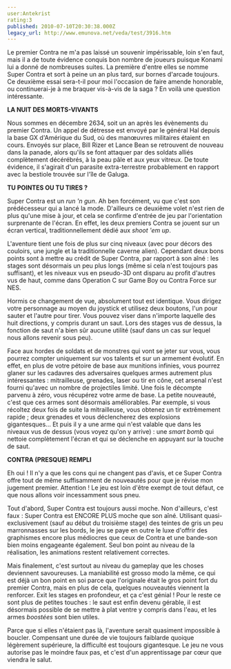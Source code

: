```yaml
---
user:Antekrist
rating:3
published: 2010-07-10T20:30:38.000Z
legacy_url: http://www.emunova.net/veda/test/3916.htm
---
```

Le premier Contra ne m'a pas laissé un souvenir impérissable, loin s'en faut, mais il a de toute évidence conquis bon nombre de joueurs puisque Konami lui a donné de nombreuses suites. La première d'entre elles se nomme Super Contra et sort à peine un an plus tard, sur bornes d'arcade toujours. Ce deuxième essai sera-t-il pour moi l'occasion de faire amende honorable, ou continuerai-je à me braquer vis-à-vis de la saga ? En voilà une question intéressante.  

  

**LA NUIT DES MORTS-VIVANTS**  

Nous sommes en décembre 2634, soit un an après les évènements du premier Contra. Un appel de détresse est envoyé par le général Hal depuis la base GX d'Amérique du Sud, où des manœuvres militaires étaient en cours. Envoyés sur place, Bill Rizer et Lance Bean se retrouvent de nouveau dans la panade, alors qu'ils se font attaquer par des soldats alliés complètement décérébrés, à la peau pâle et aux yeux vitreux. De toute évidence, il s'agirait d'un parasite extra-terrestre probablement en rapport avec la bestiole trouvée sur l'île de Galuga.  

  

**TU POINTES OU TU TIRES ?**  

Super Contra est un _run 'n gun_. Ah ben forcément, vu que c'est son prédécesseur qui a lancé la mode. D'ailleurs ce deuxième volet n'est rien de plus qu'une mise à jour, et cela se confirme d'entrée de jeu par l'orientation surprenante de l'écran. En effet, les deux premiers Contra se jouent sur un écran vertical, traditionnellement dédié aux _shoot 'em up_.  

L'aventure tient une fois de plus sur cinq niveaux (avec pour décors des couloirs, une jungle et la traditionnelle caverne alien). Cependant deux bons points sont à mettre au crédit de Super Contra, par rapport à son aîné : les stages sont désormais un peu plus longs (même si cela n'est toujours pas suffisant), et les niveaux vus en pseudo-3D ont disparu au profit d'autres vus de haut, comme dans Operation C sur Game Boy ou Contra Force sur NES.  

Hormis ce changement de vue, absolument tout est identique. Vous dirigez votre personnage au moyen du joystick et utilisez deux boutons, l'un pour sauter et l'autre pour tirer. Vous pouvez viser dans n'importe laquelle des huit directions, y compris durant un saut. Lors des stages vus de dessus, la fonction de saut n'a bien sûr aucune utilité (sauf dans un cas sur lequel nous allons revenir sous peu).  

Face aux hordes de soldats et de monstres qui vont se jeter sur vous, vous pourrez compter uniquement sur vos talents et sur un armement évolutif. En effet, en plus de votre pétoire de base aux munitions infinies, vous pourrez glaner sur les cadavres des adversaires quelques armes autrement plus intéressantes : mitrailleuse, grenades, laser ou tir en cône, cet arsenal n'est fourni qu'avec un nombre de projectiles limité. Une fois le décompte parvenu à zéro, vous récupérez votre arme de base. La petite nouveauté, c'est que ces armes sont désormais améliorables. Par exemple, si vous récoltez deux fois de suite la mitrailleuse, vous obtenez un tir extrêmement rapide ; deux grenades et vous déclencherez des explosions gigantesques... Et puis il y a une arme qui n'est valable que dans les niveaux vus de dessus (vous voyez qu'on y arrive) : une _smart bomb_ qui nettoie complètement l'écran et qui se déclenche en appuyant sur la touche de saut.  

  

**CONTRA (PRESQUE) REMPLI**  

Eh oui ! Il n'y a que les cons qui ne changent pas d'avis, et ce Super Contra offre tout de même suffisamment de nouveautés pour que je révise mon jugement premier. Attention ! Le jeu est loin d'être exempt de tout défaut, ce que nous allons voir incessamment sous pneu.  

Tout d'abord, Super Contra est toujours aussi moche. Non d'ailleurs, c'est faux : Super Contra est ENCORE PLUS moche que son aîné. Utilisant quasi-exclusivement (sauf au début du troisième stage) des teintes de gris un peu marronnasses sur les bords, le jeu se paye en outre le luxe d'offrir des graphismes encore plus médiocres que ceux de Contra et une bande-son bien moins engageante également. Seul bon point au niveau de la réalisation, les animations restent relativement correctes.  

Mais finalement, c'est surtout au niveau du gameplay que les choses deviennent savoureuses. La maniabilité est grosso modo la même, ce qui est déjà un bon point en soi parce que l'originale était le gros point fort du premier Contra, mais en plus de cela, quelques nouveautés viennent la renforcer. Exit les stages en profondeur, et ça c'est génial ! Pour le reste ce sont plus de petites touches : le saut est enfin devenu gérable, il est désormais possible de se mettre à plat ventre y compris dans l'eau, et les armes _boostées_ sont bien utiles.  

Parce que si elles n'étaient pas là, l'aventure serait quasiment impossible à boucler. Compensant une durée de vie toujours faiblarde quoique légèrement supérieure, la difficulté est toujours gigantesque. Le jeu ne vous autorise pas le moindre faux pas, et c'est d'un apprentissage par cœur que viendra le salut.